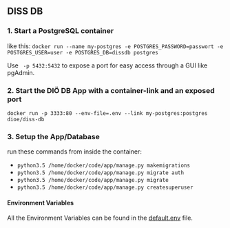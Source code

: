## DISS DB

### 1. Start a PostgreSQL container
like this:
`docker run --name my-postgres -e POSTGRES_PASSWORD=passwort -e POSTGRES_USER=user -e POSTGRES_DB=dissdb postgres`

Use ` -p 5432:5432` to expose a port for easy access through a GUI like pgAdmin.

### 2. Start the DIÖ DB App with a container-link and an exposed port
`docker run -p 3333:80 --env-file=.env --link my-postgres:postgres dioe/diss-db`

### 3. Setup the App/Database
run these commands from inside the container:
 - `python3.5 /home/docker/code/app/manage.py makemigrations`
 - `python3.5 /home/docker/code/app/manage.py migrate auth`
 - `python3.5 /home/docker/code/app/manage.py migrate`
 - `python3.5 /home/docker/code/app/manage.py createsuperuser`


#### Environment Variables
All the Environment Variables can be found in the [default.env](default.env) file.
